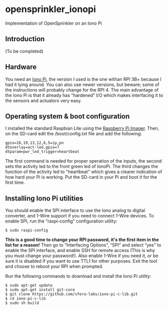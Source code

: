 # opensprinkler_ionopi
Implementation of OpenSprinkler on an Iono Pi
## Introduction
(To be completed)
## Hardware
You need an [Iono Pi](https://www.sferalabs.cc/product/iono-pi/), the version I used is the one withan RPI 3B+ because I had it lying around. You can also use newer versions, but beware; some of the instructions will probably change for the RPI 4.
The main advantage of the Iono Pi is that it already has "hardened" I/O which makes interfacing it to the sensors and actuators very easy.
## Operating system & boot configuration
I installed the standard Raspbian Lite using the [Raspberry Pi Imager](https://www.raspberrypi.org/downloads/).
Then, on the SD-card edit the /boot/config.txt file and add the following:

    gpio=16,19,13,12,6,5=ip,pn
    dtoverlay=act-led,gpio=7
    dtparam=pwr_led_trigger=heartbeat
The first command is needed for proper operation of the inputs, the second sets the activity led to the front green led of IonoPi. The third changes the function of the activity led to "heartbeat" which gives a clearer indication of how hard your Pi is working.
Put the SD-card in your Pi and boot it for the first time.
## Installing Iono Pi utilities
You should enable the SPI interface to use the Iono analog to digital converter, and 1-Wire support if you need to connect 1-Wire devices. To enable SPI, run the “raspi-config” configuration utility: 

    $ sudo raspi-config

**This is a good time to change your RPI password, it's the first item in the list for a reason!**
Then go to “Interfacing Options”, “SPI” and select “yes” to enable the SPI interface, and enable SSH for remote access (This is why you must change your password!). 
Also enable 1-Wire if you need it, or be sure it is disabled if you want to use TTL1 for other purposes. Exit the tool and choose to reboot your RPI when prompted.

Run the following commands to download and install the Iono Pi utility: 

    $ sudo apt-get update
    $ sudo apt-get install git-core 
    $ git clone https://github.com/sfera-labs/iono-pi-c-lib.git 
    $ cd iono-pi-c-lib 
    $ sudo sh build
    




<!--stackedit_data:
eyJoaXN0b3J5IjpbLTc0NzIzMTA1NCwtMTI1OTU4OTUxMSwtMT
A3MzM3MDU2NSwtOTQwMjQ0M119
-->